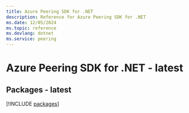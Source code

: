 ```yaml
---
title: Azure Peering SDK for .NET
description: Reference for Azure Peering SDK for .NET
ms.date: 12/05/2024
ms.topic: reference
ms.devlang: dotnet
ms.service: peering
---
```

# Azure Peering SDK for .NET - latest
## Packages - latest
[!INCLUDE [packages](peering-index.md)]